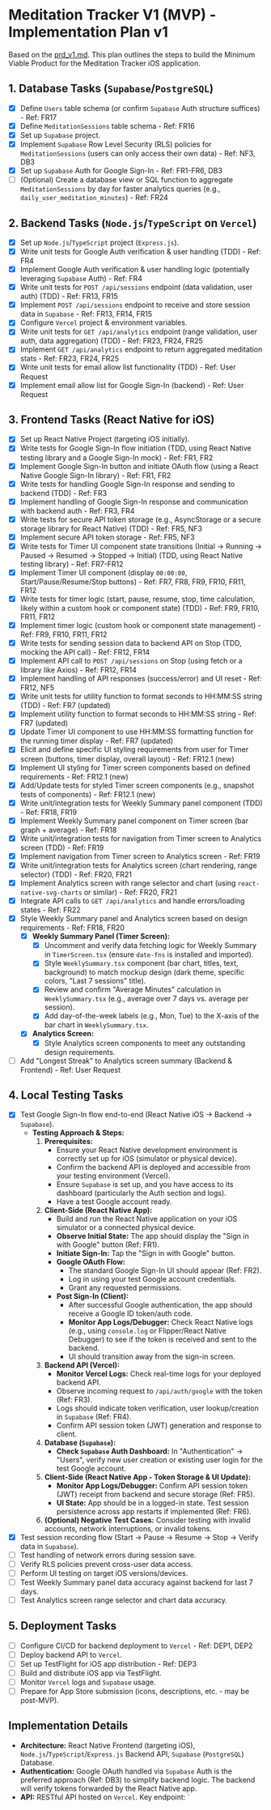 # Meditation Tracker V1 (MVP) - Implementation Plan v1

Based on the [prd_v1.md](./prd_v1.md). This plan outlines the steps to build the Minimum Viable Product for the Meditation Tracker iOS application.

## 1. Database Tasks (`Supabase`/`PostgreSQL`)
*   [x] Define `Users` table schema (or confirm `Supabase` Auth structure suffices) - Ref: FR17
*   [x] Define `MeditationSessions` table schema - Ref: FR16
*   [x] Set up `Supabase` project.
*   [x] Implement `Supabase` Row Level Security (RLS) policies for `MeditationSessions` (users can only access their own data) - Ref: NF3, DB3
*   [x] Set up `Supabase` Auth for Google Sign-In - Ref: FR1-FR6, DB3
*   [ ] (Optional) Create a database view or SQL function to aggregate `MeditationSessions` by day for faster analytics queries (e.g., `daily_user_meditation_minutes`) - Ref: FR24

## 2. Backend Tasks (`Node.js`/`TypeScript` on `Vercel`)
*   [x] Set up `Node.js`/`TypeScript` project (`Express.js`).
*   [x] Write unit tests for Google Auth verification & user handling (TDD) - Ref: FR4
*   [x] Implement Google Auth verification & user handling logic (potentially leveraging `Supabase` Auth) - Ref: FR4
*   [x] Write unit tests for `POST /api/sessions` endpoint (data validation, user auth) (TDD) - Ref: FR13, FR15
*   [x] Implement `POST /api/sessions` endpoint to receive and store session data in `Supabase` - Ref: FR13, FR14, FR15
*   [x] Configure `Vercel` project & environment variables.
*   [x] Write unit tests for `GET /api/analytics` endpoint (range validation, user auth, data aggregation) (TDD) - Ref: FR23, FR24, FR25
*   [x] Implement `GET /api/analytics` endpoint to return aggregated meditation stats - Ref: FR23, FR24, FR25
*   [x] Write unit tests for email allow list functionality (TDD) - Ref: User Request
*   [x] Implement email allow list for Google Sign-In (backend) - Ref: User Request

## 3. Frontend Tasks (React Native for iOS)
*   [x] Set up React Native Project (targeting iOS initially).
*   [x] Write tests for Google Sign-In flow initiation (TDD, using React Native testing library and a Google Sign-In mock) - Ref: FR1, FR2
*   [x] Implement Google Sign-In button and initiate OAuth flow (using a React Native Google Sign-In library) - Ref: FR1, FR2
*   [x] Write tests for handling Google Sign-In response and sending to backend (TDD) - Ref: FR3
*   [x] Implement handling of Google Sign-In response and communication with backend auth - Ref: FR3, FR4
*   [x] Write tests for secure API token storage (e.g., AsyncStorage or a secure storage library for React Native) (TDD) - Ref: FR5, NF3
*   [x] Implement secure API token storage - Ref: FR5, NF3
*   [x] Write tests for Timer UI component state transitions (Initial -> Running -> Paused -> Resumed -> Stopped -> Initial) (TDD, using React Native testing library) - Ref: FR7-FR12
*   [x] Implement Timer UI component (display `00:00:00`, Start/Pause/Resume/Stop buttons) - Ref: FR7, FR8, FR9, FR10, FR11, FR12
*   [x] Write tests for timer logic (start, pause, resume, stop, time calculation, likely within a custom hook or component state) (TDD) - Ref: FR9, FR10, FR11, FR12
*   [x] Implement timer logic (custom hook or component state management) - Ref: FR9, FR10, FR11, FR12
*   [x] Write tests for sending session data to backend API on Stop (TDD, mocking the API call) - Ref: FR12, FR14
*   [x] Implement API call to `POST /api/sessions` on Stop (using fetch or a library like Axios) - Ref: FR12, FR14
*   [x] Implement handling of API responses (success/error) and UI reset - Ref: FR12, NF5
*   [x] Write unit tests for utility function to format seconds to HH:MM:SS string (TDD) - Ref: FR7 (updated)
*   [x] Implement utility function to format seconds to HH:MM:SS string - Ref: FR7 (updated)
*   [x] Update Timer UI component to use HH:MM:SS formatting function for the running timer display - Ref: FR7 (updated)
*   [x] Elicit and define specific UI styling requirements from user for Timer screen (buttons, timer display, overall layout) - Ref: FR12.1 (new)
*   [x] Implement UI styling for Timer screen components based on defined requirements - Ref: FR12.1 (new)
*   [x] Add/Update tests for styled Timer screen components (e.g., snapshot tests of components) - Ref: FR12.1 (new)
*   [x] Write unit/integration tests for Weekly Summary panel component (TDD) - Ref: FR18, FR19
*   [x] Implement Weekly Summary panel component on Timer screen (bar graph + average) - Ref: FR18
*   [x] Write unit/integration tests for navigation from Timer screen to Analytics screen (TDD) - Ref: FR19
*   [x] Implement navigation from Timer screen to Analytics screen - Ref: FR19
*   [x] Write unit/integration tests for Analytics screen (chart rendering, range selector) (TDD) - Ref: FR20, FR21
*   [x] Implement Analytics screen with range selector and chart (using `react-native-svg-charts` or similar) - Ref: FR20, FR21
*   [x] Integrate API calls to `GET /api/analytics` and handle errors/loading states - Ref: FR22
*   [x] Style Weekly Summary panel and Analytics screen based on design requirements - Ref: FR18, FR20
    *   [x] **Weekly Summary Panel (Timer Screen):**
        *   [x] Uncomment and verify data fetching logic for Weekly Summary in `TimerScreen.tsx` (ensure `date-fns` is installed and imported).
        *   [x] Style `WeeklySummary.tsx` component (bar chart, titles, text, background) to match mockup design (dark theme, specific colors, "Last 7 sessions" title).
        *   [x] Review and confirm "Average Minutes" calculation in `WeeklySummary.tsx` (e.g., average over 7 days vs. average per session).
        *   [x] Add day-of-the-week labels (e.g., Mon, Tue) to the X-axis of the bar chart in `WeeklySummary.tsx`.
    *   [x] **Analytics Screen:**
        *   [x] Style Analytics screen components to meet any outstanding design requirements.
*   [ ] Add "Longest Streak" to Analytics screen summary (Backend & Frontend) - Ref: User Request

## 4. Local Testing Tasks
*   [x] Test Google Sign-In flow end-to-end (React Native iOS -> Backend -> `Supabase`).
    *   **Testing Approach & Steps:**
        1.  **Prerequisites:**
            *   Ensure your React Native development environment is correctly set up for iOS (simulator or physical device).
            *   Confirm the backend API is deployed and accessible from your testing environment (Vercel).
            *   Ensure `Supabase` is set up, and you have access to its dashboard (particularly the Auth section and logs).
            *   Have a test Google account ready.
        2.  **Client-Side (React Native App):**
            *   Build and run the React Native application on your iOS simulator or a connected physical device.
            *   **Observe Initial State:** The app should display the "Sign in with Google" button (Ref: FR1).
            *   **Initiate Sign-In:** Tap the "Sign in with Google" button.
            *   **Google OAuth Flow:**
                *   The standard Google Sign-In UI should appear (Ref: FR2).
                *   Log in using your test Google account credentials.
                *   Grant any requested permissions.
            *   **Post Sign-In (Client):**
                *   After successful Google authentication, the app should receive a Google ID token/auth code.
                *   **Monitor App Logs/Debugger:** Check React Native logs (e.g., using `console.log` or Flipper/React Native Debugger) to see if the token is received and sent to the backend.
                *   UI should transition away from the sign-in screen.
        3.  **Backend API (Vercel):**
            *   **Monitor Vercel Logs:** Check real-time logs for your deployed backend API.
            *   Observe incoming request to `/api/auth/google` with the token (Ref: FR3).
            *   Logs should indicate token verification, user lookup/creation in `Supabase` (Ref: FR4).
            *   Confirm API session token (JWT) generation and response to client.
        4.  **Database (`Supabase`):**
            *   **Check `Supabase` Auth Dashboard:** In "Authentication" -> "Users", verify new user creation or existing user login for the test Google account.
        5.  **Client-Side (React Native App - Token Storage & UI Update):**
            *   **Monitor App Logs/Debugger:** Confirm API session token (JWT) receipt from backend and secure storage (Ref: FR5).
            *   **UI State:** App should be in a logged-in state. Test session persistence across app restarts if implemented (Ref: FR6).
        6.  **(Optional) Negative Test Cases:** Consider testing with invalid accounts, network interruptions, or invalid tokens.
*   [x] Test session recording flow (Start -> Pause -> Resume -> Stop -> Verify data in `Supabase`).
*   [ ] Test handling of network errors during session save.
*   [ ] Verify RLS policies prevent cross-user data access.
*   [ ] Perform UI testing on target iOS versions/devices.
*   [ ] Test Weekly Summary panel data accuracy against backend for last 7 days.
*   [ ] Test Analytics screen range selector and chart data accuracy.

## 5. Deployment Tasks
*   [ ] Configure CI/CD for backend deployment to `Vercel` - Ref: DEP1, DEP2
*   [ ] Deploy backend API to `Vercel`.
*   [ ] Set up TestFlight for iOS app distribution - Ref: DEP3
*   [ ] Build and distribute iOS app via TestFlight.
*   [ ] Monitor `Vercel` logs and `Supabase` usage.
*   [ ] Prepare for App Store submission (icons, descriptions, etc. - may be post-MVP).

## Implementation Details

*   **Architecture:** React Native Frontend (targeting iOS), `Node.js`/`TypeScript`/`Express.js` Backend API, `Supabase` (`PostgreSQL`) Database.
*   **Authentication:** Google OAuth handled via `Supabase` Auth is the preferred approach (Ref: DB3) to simplify backend logic. The backend will verify tokens forwarded by the React Native app.
*   **API:** RESTful API hosted on `Vercel`. Key endpoint: `